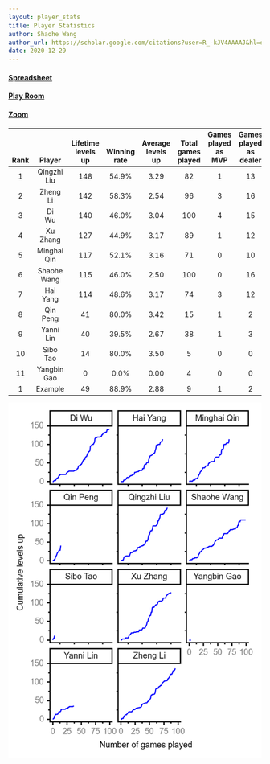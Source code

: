 ```yaml
---
layout: player_stats
title: Player Statistics
author: Shaohe Wang
author_url: https://scholar.google.com/citations?user=R_-kJV4AAAAJ&hl=en
date: 2020-12-29
---
```


#### [Spreadsheet](https://docs.google.com/spreadsheets/d/1So3PBr9gV3I0LzApZOgJlQew2QjM1wAiWhR50rAnHRg/edit#gid=2137801449)
#### [Play Room](https://playingcards.io/a3775q)
#### [Zoom](https://ucsf.zoom.us/j/91360570376?pwd=SmN6aFNPY3UzdEp3M0tmQ1ViUkdQUT09)

<div class="table-wrapper" markdown="block">

| <br><br><br>Rank | <br><br><br>Player | <br> Lifetime <br> levels <br> up | <br><br> Winning <br> rate | <br> Average <br> levels <br> up | <br> Total <br> games <br> played | Games <br> played <br> as <br> MVP | Games <br> played <br> as <br> dealer | N_games <br> short <br> staffed <br> as dealer | Winning <br> rate <br> as <br> dealer |
|:---:|:---:|:---:|:---:|:---:|:---:|:---:|:---:|:---:|:---:|
| 1 | Qingzhi <br> Liu | 148 | 54.9% | 3.29 | 82 | 1 | 13 | 3 | 53.8% |
| 2 | Zheng <br> Li | 142 | 58.3% | 2.54 | 96 | 3 | 16 | 0 | 62.5% |
| 3 | Di <br> Wu | 140 | 46.0% | 3.04 | 100 | 4 | 15 | 0 | 46.7% |
| 4 | Xu <br> Zhang | 127 | 44.9% | 3.17 | 89 | 1 | 12 | 0 | 33.3% |
| 5 | Minghai <br> Qin | 117 | 52.1% | 3.16 | 71 | 0 | 10 | 1 | 70.0% |
| 6 | Shaohe <br> Wang | 115 | 46.0% | 2.50 | 100 | 0 | 16 | 1 | 37.5% |
| 7 | Hai <br> Yang | 114 | 48.6% | 3.17 | 74 | 3 | 12 | 1 | 41.7% |
| 8 | Qin <br> Peng | 41 | 80.0% | 3.42 | 15 | 1 | 2 | 0 | 100.0% |
| 9 | Yanni <br> Lin | 40 | 39.5% | 2.67 | 38 | 1 | 3 | 1 | 66.7% |
| 10 | Sibo <br> Tao | 14 | 80.0% | 3.50 | 5 | 0 | 0 | 0 | 0.0% |
| 11 | Yangbin <br> Gao | 0 | 0.0% | 0.00 | 4 | 0 | 0 | 0 | 0.0% |
| 1 | Example | 49 | 88.9% | 2.88 | 9 | 1 | 2 | 0 | 100.0% |

</div>

<img src="/assets/images/player_history_plot.png" alt="Plot of player level history" />
